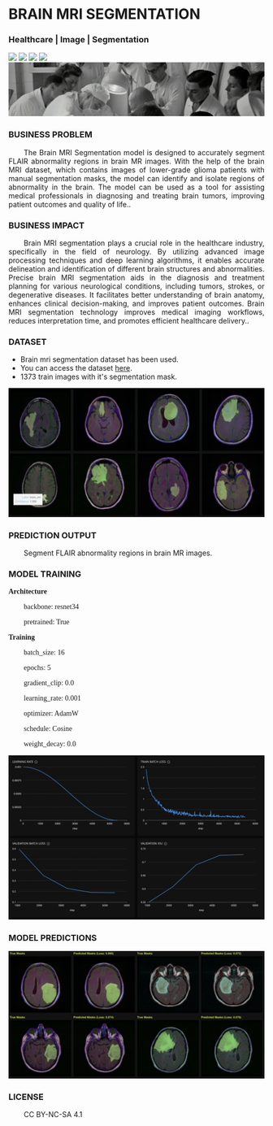 # BRAIN MRI SEGMENTATION
### Healthcare | Image | Segmentation

![](https://github.com/h2oai/HT-Catalog/blob/1432be958ab3f41b67c57c241b946b4a3d4699e1/Assets/DL_Models/27_Brain%20MRI%20Segmentation/cover.png)
![](https://github.com/h2oai/HT-Catalog/blob/1432be958ab3f41b67c57c241b946b4a3d4699e1/Assets/DL_Models/27_Brain%20MRI%20Segmentation/cover.jpg)
![](https://github.com/h2oai/HT-Catalog/blob/1432be958ab3f41b67c57c241b946b4a3d4699e1/Assets/DL_Models/27_Brain%20MRI%20Segmentation/cover.jpeg)
![](https://github.com/h2oai/HT-Catalog/blob/1432be958ab3f41b67c57c241b946b4a3d4699e1/Assets/DL_Models/27_Brain%20MRI%20Segmentation/cover.webp)
![](https://github.com/h2oai/HT-Catalog/blob/1432be958ab3f41b67c57c241b946b4a3d4699e1/Assets/DL_Models/27_Brain%20MRI%20Segmentation/cover)

### BUSINESS PROBLEM
<p style='text-align: justify; text-indent: 30px;'>The Brain MRI Segmentation model is designed to accurately segment FLAIR abnormality regions in brain MR images. With the help of the brain MRI dataset, which contains images of lower-grade glioma patients with manual segmentation masks, the model can identify and isolate regions of abnormality in the brain. The model can be used as a tool for assisting medical professionals in diagnosing and treating brain tumors, improving patient outcomes and quality of life..</p>

### BUSINESS IMPACT
<p style='text-align: justify; text-indent: 30px;'>Brain MRI segmentation plays a crucial role in the healthcare industry, specifically in the field of neurology. By utilizing advanced image processing techniques and deep learning algorithms, it enables accurate delineation and identification of different brain structures and abnormalities. Precise brain MRI segmentation aids in the diagnosis and treatment planning for various neurological conditions, including tumors, strokes, or degenerative diseases. It facilitates better understanding of brain anatomy, enhances clinical decision-making, and improves patient outcomes. Brain MRI segmentation technology improves medical imaging workflows, reduces interpretation time, and promotes efficient healthcare delivery..</p>

### DATASET
- Brain mri segmentation dataset has been used.
- You can access the dataset [here](s3://apac-cds/ht_datasets/image_segmentation/lgg-mri-segmentation_v1.zip).
- 1373 train images with it's segmentation mask.

![train data](https://github.com/h2oai/HT-Catalog/blob/1432be958ab3f41b67c57c241b946b4a3d4699e1/Assets/DL_Models/27_Brain%20MRI%20Segmentation/train%20data.png)

### PREDICTION OUTPUT
<p style='text-align: justify; text-indent: 30px;'>Segment FLAIR abnormality regions in brain MR images.</p>

### MODEL TRAINING
<p style='font-family:JackInput Regular;'><b>Architecture</b></p>
<p style='text-align: justify; text-indent: 30px;font-family:JackInput Regular;'>backbone: resnet34</p>
<p style='text-align: justify; text-indent: 30px;font-family:JackInput Regular;'>pretrained: True</p>

<p style='font-family:JackInput Regular;'><b>Training</b></p>
<p style='text-align: justify; text-indent: 30px;font-family:JackInput Regular;'>batch_size: 16</p>
<p style='text-align: justify; text-indent: 30px;font-family:JackInput Regular;'>epochs: 5</p>
<p style='text-align: justify; text-indent: 30px;font-family:JackInput Regular;'>gradient_clip: 0.0</p>
<p style='text-align: justify; text-indent: 30px;font-family:JackInput Regular;'>learning_rate: 0.001</p>
<p style='text-align: justify; text-indent: 30px;font-family:JackInput Regular;'>optimizer: AdamW</p>
<p style='text-align: justify; text-indent: 30px;font-family:JackInput Regular;'>schedule: Cosine</p>
<p style='text-align: justify; text-indent: 30px;font-family:JackInput Regular;'>weight_decay: 0.0</p>

![chart](https://github.com/h2oai/HT-Catalog/blob/1432be958ab3f41b67c57c241b946b4a3d4699e1/Assets/DL_Models/27_Brain%20MRI%20Segmentation/chart.png)

### MODEL PREDICTIONS

![Validation Predictions](https://github.com/h2oai/HT-Catalog/blob/1432be958ab3f41b67c57c241b946b4a3d4699e1/Assets/DL_Models/27_Brain%20MRI%20Segmentation/Validation%20Predictions.png)

### LICENSE
<p style='text-align: justify; text-indent: 30px;'>CC BY-NC-SA 4.1</p>
    